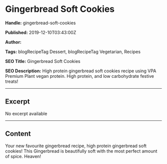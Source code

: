 # Gingerbread Soft Cookies

**Handle:** gingerbread-soft-cookies

**Published:** 2019-12-10T03:43:00Z

**Author:**  

**Tags:** blogRecipeTag Dessert, blogRecipeTag Vegetarian, Recipes

**SEO Title:** Gingerbread Soft Cookies

**SEO Description:** High protein gingerbread soft cookies recipe using VPA Premium Plant vegan protein. High protein, and low carbohydrate festive treats!

---

## Excerpt

No excerpt available

---

## Content

Your new favourite gingerbread recipe, high protein gingerbread soft cookies! This Gingerbread is beautifully soft with the most perfect amount of spice. Heaven!

